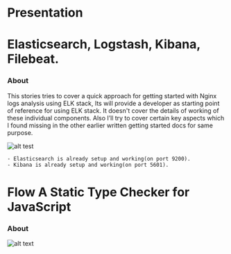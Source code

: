 # Presentation

# Elasticsearch, Logstash, Kibana, Filebeat.
### About

This stories tries to cover a quick approach for getting started with Nginx logs analysis using ELK stack, Its will provide a developer as starting point of reference for using ELK stack. It doesn't cover the details of working of these individual components. Also I’ll try to cover certain key aspects which I found missing in the other earlier written getting started docs for same purpose.

![alt test](https://fiverr-res.cloudinary.com/images/t_main1,q_auto,f_auto/gigs/114348022/original/b3914eddb4c6bdf9d04a8b9643bc31430a5f24e9/be-your-back-office-for-elk-stack-data-pipeline.png)

```
- Elasticsearch is already setup and working(on port 9200).
- Kibana is already setup and working(on port 5601).
```

# Flow A Static Type Checker for JavaScript
### About


![alt text](https://cdn-images-1.medium.com/max/1200/1*ulwmJZfctsdMiwO8HRFDKQ.png)

